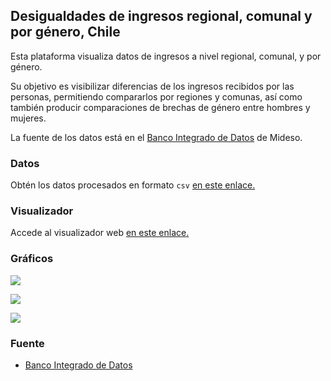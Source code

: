 ## Desigualdades de ingresos regional, comunal y por género, Chile

Esta plataforma visualiza datos de ingresos a nivel regional, comunal, y por género.

Su objetivo es visibilizar diferencias de los ingresos recibidos por las personas, permitiendo compararlos por regiones y comunas, así como también producir comparaciones de brechas de género entre hombres y mujeres.

La fuente de los datos está en el [Banco Integrado de Datos](https://bidat.gob.cl/details/ficha/dataset/5384a6c7-628f-45b6-a918-6b28402affbb?page=1) de Mideso.


### Datos
Obtén los datos procesados en formato `csv` [en este enlace.](https://github.com/bastianolea/mideso_ingresos_genero/raw/main/datos/mideso_ingresos_genero.csv)


### Visualizador
Accede al visualizador web [en este enlace.](https://bastianoleah.shinyapps.io/mideso_ingresos_genero/)

### Gráficos

![](gráficos/grabación_2/2025_08_05_23_15_58.gif)

![](gráficos/grabación_3/2025_08_05_23_16_34.gif)

![](gráficos/grabación_4/2025_08_05_23_17_25.gif)


### Fuente
- [Banco Integrado de Datos](https://bidat.gob.cl/details/ficha/dataset/5384a6c7-628f-45b6-a918-6b28402affbb?page=1)